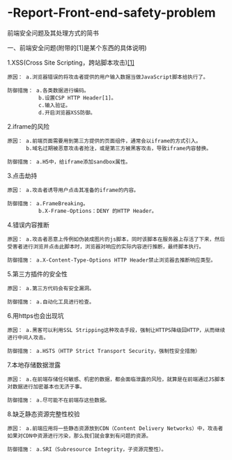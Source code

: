 # -Report-Front-end-safety-problem
前端安全问题及其处理方式的简书

一、前端安全问题(附带的[1]是某个东西的具体说明)

1.XSS(Cross Site Scripting，跨站脚本攻击)<a href="./specification/CSP.md">[1]</a>

    原因： a.浏览器错误的将攻击者提供的用户输入数据当做JavaScript脚本给执行了。
    
    防御措施： a.各类数据进行编码。
              b.设置CSP HTTP Header[1]。
              c.输入验证。
              d.开启浏览器XSS防御。
              
2.iframe的风险

    原因： a.前端页面需要用到第三方提供的页面组件，通常会以iframe的方式引入。
          b.域名过期被恶意攻击者抢注，或是第三方被黑客攻击，导致iframe内容替换。
         
    防御措施： a.H5中，给iframe添加sandbox属性。
    
3.点击劫持

    原因： a.攻击者诱导用户点击其准备的iframe的内容。
    
    防御措施： a.FrameBreaking。
              b.X-Frame-Options：DENY 的HTTP Header。
     
4.错误内容推断

    原因： a.攻击者恶意上传例如伪装成图片的js脚本，同时该脚本在服务器上存活了下来，然后受害者进行浏览并点击此脚本时，浏览器对响应的实际内容进行推断，最终脚本执行。
    
    防御措施： a.X-Content-Type-Options HTTP Header禁止浏览器去推断响应类型。
    
5.第三方插件的安全性

    原因： a.第三方代码会有安全漏洞。
    
    防御措施： a.自动化工具进行检查。
    
6.用https也会出现坑

    原因： a.黑客可以利用SSL Stripping这种攻击手段，强制让HTTPS降级回HTTP，从而继续进行中间人攻击。
    
    防御措施： a.HSTS（HTTP Strict Transport Security，强制性安全措施）
    
7.本地存储数据泄露

    原因： a.在前端存储任何敏感、机密的数据，都会面临泄露的风险，就算是在前端通过JS脚本对数据进行加密基本也无济于事。
    
    防御措施： a.尽可能不在前端存这些数据。
    
8.缺乏静态资源完整性校验

    原因： a.前端应用将一些静态资源放到CDN（Content Delivery Networks）中，攻击者如果对CDN中资源进行污染，那么我们就会拿到有问题的资源。
    
    防御措施： a.SRI（Subresource Integrity，子资源完整性）。
